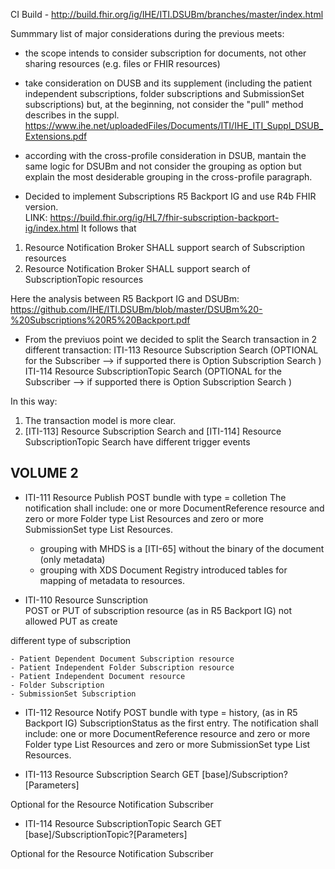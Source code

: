 
CI Build - http://build.fhir.org/ig/IHE/ITI.DSUBm/branches/master/index.html


Summmary list of major considerations during the previous meets:

- the scope intends to consider subscription for documents, not other sharing resources (e.g. files or FHIR resources)

- take consideration on DUSB and its supplement (including the patient independent subscriptions, folder subscriptions and SubmissionSet subscriptions) but, at the beginning, not consider the "pull" method describes in the suppl.
https://www.ihe.net/uploadedFiles/Documents/ITI/IHE_ITI_Suppl_DSUB_Extensions.pdf

- according with the cross-profile consideration in DSUB, mantain the same logic for DSUBm and not consider the grouping as option but explain the most desiderable grouping in the cross-profile paragraph.

- Decided to implement Subscriptions R5 Backport IG and use R4b FHIR version.  
LINK: https://build.fhir.org/ig/HL7/fhir-subscription-backport-ig/index.html
It follows that
1. Resource Notification Broker SHALL support search of Subscription resources
2. Resource Notification Broker SHALL support search of SubscriptionTopic resources

Here the analysis between R5 Backport IG and DSUBm: 
https://github.com/IHE/ITI.DSUBm/blob/master/DSUBm%20-%20Subscriptions%20R5%20Backport.pdf


- From the previuos point we decided to split the Search transaction in 2 different transaction:
ITI-113 Resource Subscription Search (OPTIONAL for the Subscriber --> if supported there is Option Subscription Search )
ITI-114 Resource SubscriptionTopic Search (OPTIONAL for the Subscriber --> if supported there is Option Subscription Search )

In this way: 
1. The transaction model is more clear. 
2. [ITI-113] Resource Subscription Search and  [ITI-114] Resource SubscriptionTopic Search have different trigger events 


## VOLUME 2  
- ITI-111 Resource Publish 
POST bundle with type = colletion
The notification shall include: one or more DocumentReference resource and zero or more Folder type List Resources and zero or more SubmissionSet type List Resources.

    - grouping with MHDS is a [ITI-65] without the binary of the document (only metadata)
    - grouping with XDS Document Registry introduced tables for mapping of metadata to resources.

- ITI-110 Resource Sunscription  
POST or PUT of subscription resource (as in R5 Backport IG)
not allowed PUT as create 

different type of subscription 

    - Patient Dependent Document Subscription resource
    - Patient Independent Folder Subscription resource
    - Patient Independent Document resource
    - Folder Subscription
    - SubmissionSet Subscription


- ITI-112 Resource Notify 
POST bundle with type = history, (as in R5 Backport IG)
SubscriptionStatus as the first entry. 
The notification shall include: one or more DocumentReference resource and zero or more Folder type List Resources and zero or more SubmissionSet type List Resources.

- ITI-113 Resource Subscription Search
 GET [base]/Subscription?[Parameters]

Optional for the Resource Notification Subscriber

- ITI-114 Resource SubscriptionTopic Search
 GET [base]/SubscriptionTopic?[Parameters]

Optional for the Resource Notification Subscriber

